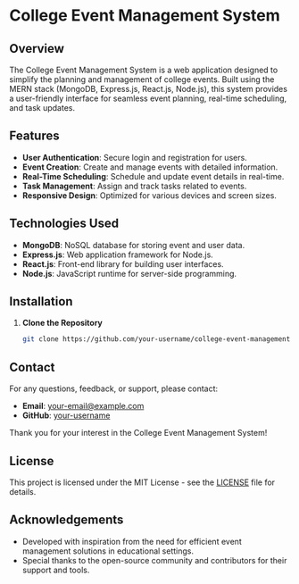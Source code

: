 # College Event Management System

## Overview

The College Event Management System is a web application designed to simplify the planning and management of college events. Built using the MERN stack (MongoDB, Express.js, React.js, Node.js), this system provides a user-friendly interface for seamless event planning, real-time scheduling, and task updates.

## Features

- **User Authentication**: Secure login and registration for users.
- **Event Creation**: Create and manage events with detailed information.
- **Real-Time Scheduling**: Schedule and update event details in real-time.
- **Task Management**: Assign and track tasks related to events.
- **Responsive Design**: Optimized for various devices and screen sizes.

## Technologies Used

- **MongoDB**: NoSQL database for storing event and user data.
- **Express.js**: Web application framework for Node.js.
- **React.js**: Front-end library for building user interfaces.
- **Node.js**: JavaScript runtime for server-side programming.

## Installation

1. **Clone the Repository**

   ```bash
   git clone https://github.com/your-username/college-event-management-system.git

## Contact

For any questions, feedback, or support, please contact:

- **Email**: [your-email@example.com](mailto:your-email@example.com)
- **GitHub**: [your-username](https://github.com/your-username)

Thank you for your interest in the College Event Management System!

## License

This project is licensed under the MIT License - see the [LICENSE](LICENSE) file for details.

## Acknowledgements

- Developed with inspiration from the need for efficient event management solutions in educational settings.
- Special thanks to the open-source community and contributors for their support and tools.

